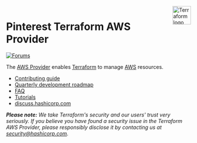 <!-- markdownlint-disable first-line-h1 no-inline-html -->
<a href="https://terraform.io">
  <picture>
    <source media="(prefers-color-scheme: dark)" srcset=".github/terraform_logo_dark.svg">
    <source media="(prefers-color-scheme: light)" srcset=".github/terraform_logo_light.svg">
    <img src=".github/terraform_logo_light.svg" alt="Terraform logo" title="Terraform" align="right" height="50">
  </picture>
</a>

# Pinterest Terraform AWS Provider

[![Forums][discuss-badge]][discuss]

[discuss-badge]: https://img.shields.io/badge/discuss-terraform--aws-623CE4.svg?style=flat
[discuss]: https://discuss.hashicorp.com/c/terraform-providers/tf-aws/

The [AWS Provider](https://registry.terraform.io/providers/hashicorp/aws/latest/docs) enables [Terraform](https://terraform.io) to manage [AWS](https://aws.amazon.com) resources.

- [Contributing guide](https://hashicorp.github.io/terraform-provider-aws/)
- [Quarterly development roadmap](ROADMAP.md)
- [FAQ](https://hashicorp.github.io/terraform-provider-aws/faq/)
- [Tutorials](https://learn.hashicorp.com/collections/terraform/aws-get-started)
- [discuss.hashicorp.com](https://discuss.hashicorp.com/c/terraform-providers/tf-aws/)

_**Please note:** We take Terraform's security and our users' trust very seriously. If you believe you have found a security issue in the Terraform AWS Provider, please responsibly disclose it by contacting us at security@hashicorp.com._

